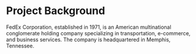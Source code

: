 # Project Background

FedEx Corporation, established in 1971, is an American multinational conglomerate holding company specializing in transportation, e-commerce, and business services. The company is headquartered in Memphis, Tennessee.

